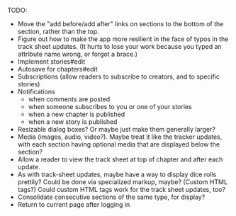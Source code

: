 TODO:

* Move the "add before/add after" links on sections to the bottom of the section, rather than the top.
* Figure out how to make the app more resilient in the face of typos in the track sheet updates. (It hurts to lose your work because you typed an attribute name wrong, or forgot a brace.)
* Implement stories#edit
* Autosave for chapters#edit
* Subscriptions (allow readers to subscribe to creators, and to specific stories)
* Notifications
    - when comments are posted
    - when someone subscribes to you or one of your stories
    - when a new chapter is published
    - when a new story is published
* Resizable dialog boxes? Or maybe just make them generally larger?
* Media (images, audio, video?). Maybe treat it like the tracker updates, with each section having optional media that are displayed below the section?
* Allow a reader to view the track sheet at top of chapter and after each update.
* As with track-sheet updates, maybe have a way to display dice rolls prettily? Could be done via specialized markup, maybe? (Custom HTML tags?) Could custom HTML tags work for the track sheet updates, too?
* Consolidate consecutive sections of the same type, for display?
* Return to current page after logging in
